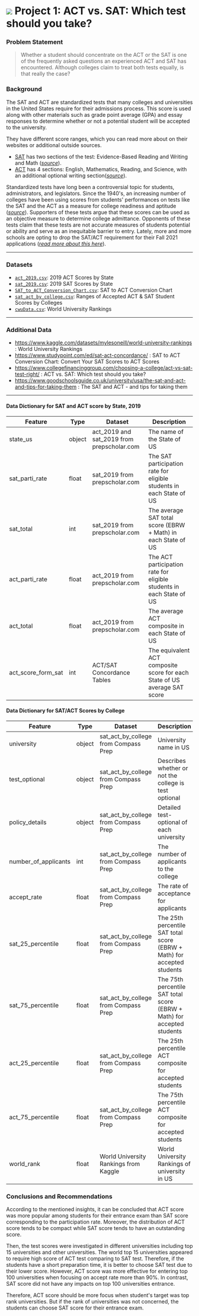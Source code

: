 # ![](https://ga-dash.s3.amazonaws.com/production/assets/logo-9f88ae6c9c3871690e33280fcf557f33.png) Project 1: ACT vs. SAT: Which test should you take?


### Problem Statement

> Whether a student should concentrate on the ACT or the SAT is one of the frequently asked questions an experienced ACT and SAT has encountered. Although colleges claim to treat both tests equally, is that really the case?


### Background

The SAT and ACT are standardized tests that many colleges and universities in the United States require for their admissions process. This score is used along with other materials such as grade point average (GPA) and essay responses to determine whether or not a potential student will be accepted to the university.

They have different score ranges, which you can read more about on their websites or additional outside sources.
* [SAT](https://collegereadiness.collegeboard.org/sat) has two sections of the test: Evidence-Based Reading and Writing and Math ([*source*](https://www.princetonreview.com/college/sat-sections)).
* [ACT](https://www.act.org/content/act/en.html) has 4 sections: English, Mathematics, Reading, and Science, with an additional optional writing section([*source*](https://www.act.org/content/act/en/products-and-services/the-act/scores/understanding-your-scores.html)).

Standardized tests have long been a controversial topic for students, administrators, and legislators. Since the 1940's, an increasing number of colleges have been using scores from students' performances on tests like the SAT and the ACT as a measure for college readiness and aptitude ([*source*](https://www.minotdailynews.com/news/local-news/2017/04/a-brief-history-of-the-sat-and-act/)). Supporters of these tests argue that these scores can be used as an objective measure to determine college admittance. Opponents of these tests claim that these tests are not accurate measures of students potential or ability and serve as an inequitable barrier to entry. Lately, more and more schools are opting to drop the SAT/ACT requirement for their Fall 2021 applications ([*read more about this here*](https://www.cnn.com/2020/04/14/us/coronavirus-colleges-sat-act-test-trnd/index.html)).

---

### Datasets

* [`act_2019.csv`](../data/act_2019.csv): 2019 ACT Scores by State
* [`sat_2019.csv`](../data/sat_2019.csv): 2019 SAT Scores by State
* [`SAT_to_ACT_Conversion_Chart.csv`](../data/SAT_to_ACT_Conversion_Chart.csv): SAT to ACT Conversion Chart
* [`sat_act_by_college.csv`](../data/sat_act_by_college.csv): Ranges of Accepted ACT & SAT Student Scores by Colleges
* [`cwuData.csv`](../data/cwuData.csv): World University Rankings

---

### Additional Data

* https://www.kaggle.com/datasets/mylesoneill/world-university-rankings : World University Rankings
* https://www.studypoint.com/ed/sat-act-concordance/ : SAT to ACT Conversion Chart: Convert Your SAT Scores to ACT Scores
* https://www.collegefinancinggroup.com/choosing-a-college/act-vs-sat-test-right/ : ACT vs. SAT: Which test should you take?
* https://www.goodschoolsguide.co.uk/university/usa/the-sat-and-act-and-tips-for-taking-them : The SAT and ACT - and tips for taking them
---

#### Data Dictionary for SAT and ACT score by State, 2019

|Feature|Type|Dataset|Description|
|---|---|---|---|
|state_us |object|act_2019 and sat_2019 from prepscholar.com|The name of the State of US |
|sat_parti_rate |float|sat_2019 from prepscholar.com|The SAT participation rate for eligible students in each State of US|
|sat_total|int|sat_2019 from prepscholar.com|The average SAT total score (EBRW + Math) in each State of US|
|act_parti_rate|float|act_2019 from prepscholar.com|The ACT participation rate for eligible students in each State of US||
|act_total|float|act_2019 from prepscholar.com|The average ACT composite in each State of US|
|act_score_form_sat|int|ACT/SAT Concordance Tables|The equivalent ACT composite score for each State of US average SAT score|

#### Data Dictionary for SAT/ACT Scores by College


|Feature|Type|Dataset|Description|
|---|---|---|---|
|university|object|sat_act_by_college from Compass Prep|University name in US|
|test_optional|object|sat_act_by_college from Compass Prep|Describes whether or not the college is test optional|
|policy_details|object|sat_act_by_college from Compass Prep|Detailed test-optional of each university|
|number_of_applicants|int|sat_act_by_college from Compass Prep|The number of applicants to the college|
|accept_rate|float|sat_act_by_college from Compass Prep|The rate of acceptance for applicants|
|sat_25_percentile|float|sat_act_by_college from Compass Prep|The 25th percentile SAT total score (EBRW + Math) for accepted students|
|sat_75_percentile|float|sat_act_by_college from Compass Prep|The 75th percentile SAT total score (EBRW + Math) for accepted students|
|act_25_percentile|float|sat_act_by_college from Compass Prep| The 25th percentile ACT composite for accepted students|
|act_75_percentile|float|sat_act_by_college from Compass Prep| The 75th percentile ACT composite for accepted students|
|world_rank|float|World University Rankings from Kaggle|World University Rankings of university in US|

### Conclusions and Recommendations

According to the mentioned insights, it can be concluded that ACT score was more popular among students for their entrance exam than SAT score corresponding to the participation rate. Moreover, the distribution of ACT score tends to be compact while SAT score tends to have an outstanding score.

Then, the test scores were investigated in different universities including top 15 universities and other universities. The world top 15 universities appeared to require high score of ACT test comparing to SAT test. Therefore, if the students have a short preparation time, it is better to choose SAT test due to their lower score. However, ACT score was more effective for entering top 100 universities when focusing on accept rate more than 90%. In contrast, SAT score did not have any impacts on top 100 universities entrance.

Therefore, ACT score should be more focus when student's target was top rank universities. But if the rank of universities was not concerned, the students can choose SAT score for their entrance exam.

